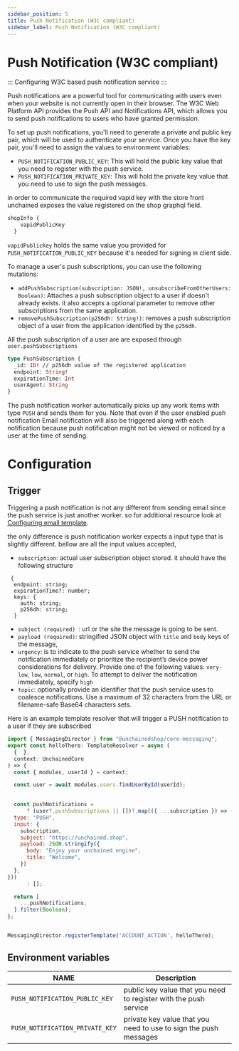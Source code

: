 ```yaml
---
sidebar_position: 5
title: Push Notification (W3C compliant)
sidebar_label: Push Notification (W3C compliant)
---
```

# Push Notification (W3C compliant)
:::
 Configuring W3C based push notification service
:::



Push notifications are a powerful tool for communicating with users even when your website is not currently open in their browser. The W3C Web Platform API provides the Push API and Notifications API, which allows you to send push notifications to users who have granted permission.

To set up push notifications, you'll need to generate a private and public key pair, which will be used to authenticate your service. Once you have the key pair, you'll need to assign the values to environment variables:

- `PUSH_NOTIFICATION_PUBLIC_KEY`: This will hold the public key value that you need to register with the push service.
- `PUSH_NOTIFICATION_PRIVATE_KEY`: This will hold the private key value that you need to use to sign the push messages.

in order to communicate the required vapid key with the store front unchained exposes the value registered on the shop graphql field.

```graphql
shopInfo {
    vapidPublicKey
  }

```
`vapidPublicKey` holds the same value you provided for `PUSH_NOTIFICATION_PUBLIC_KEY` because it's needed for signing in client side.

To manage a user's push subscriptions, you can use the following mutations:

- `addPushSubscription(subscription: JSON!, unsubscribeFromOtherUsers: Boolean)`: Attaches a push subscription object to a user if doesn't already exists. it also accepts a optional parameter to remove other subscriptions from the same application.
-  `removePushSubscription(p256dh: String!)`: removes a push subscription object of a user from the application identified by the `p256dh`.

All the push subscription of a user are are exposed through `user.pushSubscriptions`


```graphql
type PushSubscription {
  _id: ID! // p256dh value of the registered application
  endpoint: String!
  expirationTime: Int
  userAgent: String
}

```

The push notification worker automatically picks up any work items with type `PUSH` and sends them for you.
Note that even if the user enabled push notification Email notification will also be triggered along with each notification because push notification might not be viewed or noticed by a user at the time of sending.

# Configuration

## Trigger

Triggering a push notification is not any different from sending email since the push service is just another worker. so for additional resource look at [Configuring email template](/advanced/messaging).

the only difference is push notification worker expects a input type that is slightly different. bellow are all the input values accepted,
- `subscription`: actual user subscription object stored. it should have the following structure

```
 {
  endpoint: string;
  expirationTime?: number;
  keys: {
    auth: string;
    p256dh: string;
  }
```
- `subject (required) `: url or the site the message is going to be sent.
- `payload (required)`: stringified JSON object with `title` and `body` keys of the message,
- `urgency`:  is to indicate to the push service whether to send the notification immediately or prioritize the recipient’s device power considerations for delivery. Provide one of the following values: `very-low`, `low`, `normal`, or `high`. To attempt to deliver the notification immediately, specify `high`
- `topic`: optionally provide an identifier that the push service uses to coalesce notifications. Use a maximum of 32 characters from the URL or filename-safe Base64 characters sets.


Here is an example template resolver that will trigger a PUSH notification to a user if they are subscribed

```js
import { MessagingDirector } from "@unchainedshop/core-messaging";
export const helloThere: TemplateResolver = async (
  {  },
  context: UnchainedCore
) => {
  const { modules, userId } = context;

  const user = await modules.users.findUserById(userId);
  

  const pushNotifications =
      ? (user?.pushSubscriptions || [])?.map(({ ...subscription }) => ({
  type: "PUSH",
  input: {
    subscription,
    subject: "https://unchained.shop",
    payload: JSON.stringify({
      body: "Enjoy your unchained engine",
      title: "Welcome",              
    })
  },
}))
      : [];

  return [
    ...pushNotifications,
  ].filter(Boolean);
};


MessagingDirector.registerTemplate('ACCOUNT_ACTION', helloThere);

```




## Environment variables


| NAME                      | Description                                                                              |
| ------------------------- | ---------------------------------------------------------------------------------------- |
| `PUSH_NOTIFICATION_PUBLIC_KEY`      |   public key value that you need to register with the push service                                                                                       |
| `PUSH_NOTIFICATION_PRIVATE_KEY`       |     private key value that you need to use to sign the push messages                                                                                     |